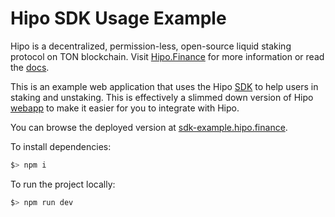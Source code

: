 # Hipo SDK Usage Example

Hipo is a decentralized, permission-less, open-source liquid staking protocol on TON blockchain. Visit [Hipo.Finance](https://hipo.finance) for more information or read the [docs](https://docs.hipo.finance).

This is an example web application that uses the Hipo [SDK](https://github.com/HipoFinance/sdk) to help users in staking and unstaking. This is effectively a slimmed down version of Hipo [webapp](https://github.com/HipoFinance/webapp) to make it easier for you to integrate with Hipo.

You can browse the deployed version at [sdk-example.hipo.finance](https://sdk-example.hipo.finance).

To install dependencies:

```sh
$> npm i
```

To run the project locally:

```sh
$> npm run dev
```
